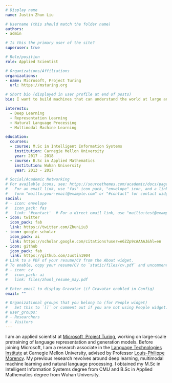 ```yaml
---
# Display name
name: Justin Zhun Liu

# Username (this should match the folder name)
authors:
- admin

# Is this the primary user of the site?
superuser: true

# Role/position
role: Applied Scientist

# Organizations/Affiliations
organizations:
- name: Microsoft, Project Turing
  url: https://msturing.org

# Short bio (displayed in user profile at end of posts)
bio: I want to build machines that can understand the world at large and converse with human beings.

interests:
  - Deep Learning
  - Representation Learning
  - Natural Language Processing
  - Multimodal Machine Learning

education:
  courses:
  - course: M.Sc in Intelligent Information Systems
    institution: Carnegie Mellon University
    year: 2017 - 2018
  - course: B.Sc in Applied Mathematics
    institution: Wuhan University
    year: 2013 - 2017

# Social/Academic Networking
# For available icons, see: https://sourcethemes.com/academic/docs/page-builder/#icons
#   For an email link, use "fas" icon pack, "envelope" icon, and a link in the
#   form "mailto:your-email@example.com" or "#contact" for contact widget.
social:
# - icon: envelope
#   icon_pack: fas
#   link: '#contact'  # For a direct email link, use "mailto:test@example.org".
- icon: twitter
  icon_pack: fab
  link: https://twitter.com/ZhunLiu3
- icon: google-scholar
  icon_pack: ai
  link: https://scholar.google.com/citations?user=e6ZZp9cAAAAJ&hl=en
- icon: github
  icon_pack: fab
  link: https://github.com/Justin1904
# Link to a PDF of your resume/CV from the About widget.
# To enable, copy your resume/CV to `static/files/cv.pdf` and uncomment the lines below.
# - icon: cv
#   icon_pack: ai
#   link: files/zhunl_resume_may.pdf

# Enter email to display Gravatar (if Gravatar enabled in Config)
email: ""

# Organizational groups that you belong to (for People widget)
#   Set this to `[]` or comment out if you are not using People widget.
# user_groups:
# - Researchers
# - Visitors
---
```


I am an applied scientist at [Microsoft, Project Turing](https://msturing.org), working on large-scale pretraining of language representation and generation models. Before joining Microsoft, I am a research associate in the [Language Technologies Institute](https://www.lti.cs.cmu.edu/) at Carnegie Mellon University, advised by Professor [Louis-Philippe Morency](https://www.cs.cmu.edu/~morency/). My previous research revolves around deep learning, multimodal machine learning and natural language processing. I obtained my M.Sc in Intelligent Information Systems degree from CMU and B.Sc in Applied Mathematics degree from Wuhan University.
